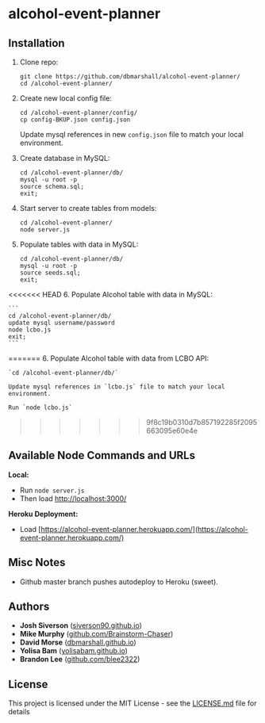 # alcohol-event-planner

## Installation

1. Clone repo:

    ```
    git clone https://github.com/dbmarshall/alcohol-event-planner/
    cd /alcohol-event-planner/
    ```

2. Create new local config file:

    ```
    cd /alcohol-event-planner/config/
    cp config-BKUP.json config.json
    ```

    Update mysql references in new `config.json` file to match your local environment.


3. Create database in MySQL: 

    ```
    cd /alcohol-event-planner/db/
    mysql -u root -p
    source schema.sql;
    exit;
    ```

4. Start server to create tables from models:

    ```
    cd /alcohol-event-planner/
    node server.js
    ```

5. Populate tables with data in MySQL: 

    ```
    cd /alcohol-event-planner/db/
    mysql -u root -p
    source seeds.sql;
    exit;
    ```

<<<<<<< HEAD
6. Populate Alcohol table with data in MySQL: 

    ```
    cd /alcohol-event-planner/db/
    update mysql username/password
    node lcbo.js
    exit;
    ```
=======
6. Populate Alcohol table with data from LCBO API: 

    `cd /alcohol-event-planner/db/`

    Update mysql references in `lcbo.js` file to match your local environment.

    Run `node lcbo.js`
>>>>>>> 9f8c19b0310d7b857192285f2095663095e60e4e

## Available Node Commands and URLs

**Local:** 

* Run `node server.js` 
* Then load [http://localhost:3000/](http://localhost:3000/)

**Heroku Deployment:** 

* Load [https://alcohol-event-planner.herokuapp.com/](https://alcohol-event-planner.herokuapp.com/)

## Misc Notes

* Github master branch pushes autodeploy to Heroku (sweet).

## Authors

* **Josh Siverson** ([siverson90.github.io](https://siverson90.github.io))
* **Mike Murphy** ([github.com/Brainstorm-Chaser](https://github.com/Brainstorm-Chaser))
* **David Morse** ([dbmarshall.github.io](https://dbmarshall.github.io))
* **Yolisa Bam** ([yolisabam.github.io](https://yolisabam.github.io))
* **Brandon Lee** ([github.com/blee2322](https://github.com/blee2322))

## License

This project is licensed under the MIT License - see the [LICENSE.md](LICENSE.md) file for details

